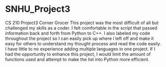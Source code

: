 # SNHU_Project3
CS 210 Project3 Corner Grocer
This project was the most difficult of all but challenged my skills as a coder. I felt comfortable in the script that passed information back and forth from Python to C++. I also labeled my code throughout the project so I can easily pick up where I left off and make it easy for others to understand my thought process and read the code easily. I have little to no experience adding multiple languages in one project. If I had the opportunity to enhance this project, I would limit the amount of functions used and attempt to make the list into Python more efficient. 
